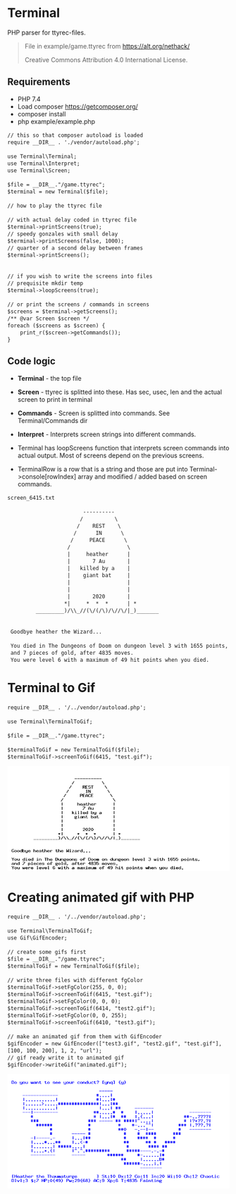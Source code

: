 # Terminal
PHP parser for ttyrec-files.


> File in example/game.ttyrec from https://alt.org/nethack/
>
> Creative Commons Attribution 4.0 International License.


## Requirements
- PHP 7.4
- Load composer https://getcomposer.org/
- composer install
- php example/example.php

```
// this so that composer autoload is loaded
require __DIR__ . './vendor/autoload.php';

use Terminal\Terminal;
use Terminal\Interpret;
use Terminal\Screen;

$file = __DIR__."/game.ttyrec";
$terminal = new Terminal($file);

// how to play the ttyrec file

// with actual delay coded in ttyrec file
$terminal->printScreens(true);
// speedy gonzales with small delay
$terminal->printScreens(false, 1000);
// quarter of a second delay between frames
$terminal->printScreens();


// if you wish to write the screens into files
// prequisite mkdir temp
$terminal->loopScreens(true);

// or print the screens / commands in screens
$screens = $terminal->getScreens();
/** @var Screen $screen */
foreach ($screens as $screen) {
    print_r($screen->getCommands());
}

```


## Code logic

- __Terminal__ - the top file
- __Screen__ - ttyrec is splitted into these. Has sec, usec, len and the actual screen to print in terminal
- __Commands__ - Screen is splitted into commands. See Terminal/Commands dir
- __Interpret__ - Interprets screen strings into different commands.

- Terminal has loopScreens function that interprets screen commands into actual output. Most of screens depend on the previous screens.
- TerminalRow is a row that is a string and those are put into Terminal->console[rowIndex] array and modified / added based on screen commands.


```
screen_6415.txt

                        ----------
                       /          \
                      /    REST    \
                     /      IN      \
                    /     PEACE      \
                   /                  \
                   |     heather      |
                   |       7 Au       |
                   |   killed by a    |
                   |    giant bat     |
                   |                  |
                   |                  |
                   |       2020       |
                  *|     *  *  *      | *
         _________)/\\_//(\/(/\)/\//\/|_)_______


 Goodbye heather the Wizard...

 You died in The Dungeons of Doom on dungeon level 3 with 1655 points,
 and 7 pieces of gold, after 4835 moves.
 You were level 6 with a maximum of 49 hit points when you died.
```


# Terminal to Gif

```
require __DIR__ . '/../vendor/autoload.php';

use Terminal\TerminalToGif;

$file = __DIR__."/game.ttyrec";

$terminalToGif = new TerminalToGif($file);
$terminalToGif->screenToGif(6415, "test.gif");
```


![RIP](example/test.gif)

# Creating animated gif with PHP

```
require __DIR__ . '/../vendor/autoload.php';

use Terminal\TerminalToGif;
use Gif\GifEncoder;

// create some gifs first 
$file = __DIR__."/game.ttyrec";
$terminalToGif = new TerminalToGif($file);

// write three files with different fgColor
$terminalToGif->setFgColor(255, 0, 0);
$terminalToGif->screenToGif(6415, "test.gif");
$terminalToGif->setFgColor(0, 0, 0);
$terminalToGif->screenToGif(6414, "test2.gif");
$terminalToGif->setFgColor(0, 0, 255);
$terminalToGif->screenToGif(6410, "test3.gif");

// make an animated gif from them with GifEncoder
$gifEncoder = new GifEncoder(["test3.gif", "test2.gif", "test.gif"], [100, 100, 200], 1, 2, "url");
// gif ready write it to animated gif
$gifEncoder->writeGif("animated.gif");
```

![RIP](example/animated.gif)